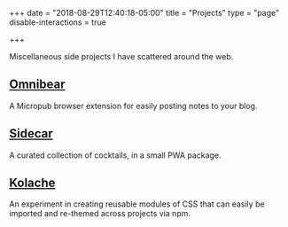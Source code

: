 +++
date = "2018-08-29T12:40:18-05:00"
title = "Projects"
type = "page"
disable-interactions = true

+++

Miscellaneous side projects I have scattered around the web.

## [Omnibear](https://omnibear.com)

A Micropub browser extension for easily posting notes to your blog.

## [Sidecar](https://sidecar.us)

A curated collection of cocktails, in a small PWA package.

## [Kolache](https://kolache.keithjgrant.com)

An experiment in creating reusable modules of CSS that can easily be imported and re-themed across projects via npm.
